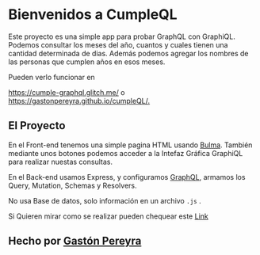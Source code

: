 Bienvenidos a CumpleQL
=================

Este proyecto es una simple app para probar GraphQL con GraphiQL.
Podemos consultar los meses del año, cuantos y cuales tienen una cantidad determinada de dias.
Además podemos agregar los nombres de las personas que cumplen años en esos meses.

Pueden verlo funcionar en 

<https://cumple-graphql.glitch.me/>
o 
<https://gastonpereyra.github.io/cumpleQL/.>

El Proyecto
------------

En el Front-end tenemos una simple pagina HTML usando [Bulma](https://bulma.io/).
También mediante unos botones podemos acceder a la Intefaz Gráfica GraphiQL para realizar nuestas consultas.

En el Back-end usamos Express, y configuramos [GraphQL](https://graphql.org/), armamos los Query, Mutation, Schemas y Resolvers.

No usa Base de datos, solo información en un archivo `.js` .

Si Quieren mirar como se realizar pueden chequear este [Link](https://github.com/gastonpereyra/Apuntes_GraphQL)

Hecho por [Gastón Pereyra](https://github.com/gastonpereyra)
-------------------
